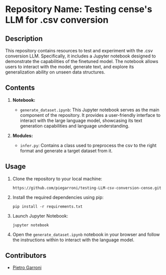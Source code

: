 # Repository Name: Testing cense's LLM for .csv conversion

## Description
This repository contains resources to test and experiment with the .csv conversion LLM. Specifically, it includes a Jupyter notebook designed to demonstrate the capabilities of the finetuned model. The notebook allows users to interact with the model, generate text, and explore its generalization ability on unseen data structures. 

## Contents

1. **Notebook:**
    - `generate_dataset.ipynb`: This Jupyter notebook serves as the main component of the repository. It provides a user-friendly interface to interact with the large language model, showcasing its text generation capabilities and language understanding.

2. **Modules:**
    - `infer.py`: Contains a class used to preprocess the csv to the right format and generate a target dataset from it.



## Usage
1. Clone the repository to your local machine:

    ```
    https://github.com/piegarroni/testing-LLM-csv-conversion-cense.git
    ```

2. Install the required dependencies using pip:

    ```
    pip install -r requirements.txt
    ```

3. Launch Jupyter Notebook:

    ```
    jupyter notebook
    ```

4. Open the `generate_dataset.ipynb` notebook in your browser and follow the instructions within to interact with the language model.

## Contributors
- [Pietro Garroni](https://github.com/piegarroni)

